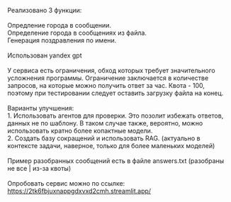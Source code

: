 Реализовано 3 функции: <br> 
 <br> 
Опредление города в сообщении. <br> 
Определение города в сообщениях из файла. <br> 
Генерация поздравления по имени. <br> 
 <br> 
Использован yandex gpt <br> 
 <br> 
У сервиса есть ограничения, обход которых требует значительного усложнения программы. Ограничение заключается в количестве запросов, на которые можно получить ответ за час. Квота - 100, поэтому при тестировании следует оставить загрузку файла на конец. <br> 
 <br> 
Варианты улучшения: <br> 
	1. Использовать агентов для проверки. Это позолит избежать ответов, данных не по шаблону. В таком случае также, вероятно, можно использовать кратно более копактные модели. <br> 
	2. Создать базу сокращений и использовать RAG. (актуально в контексте задачи, наверное, только для более маленьких моделей) <br> 
 <br> 
Пример разобранных сообщений есть в файле answers.txt (разобраны не все | из-за квоты) <br> 
 <br> 
Опробовать сервис можно по ссылке: https://2tk6fbjuxnappgdxvxd2cmh.streamlit.app/ <br> 
